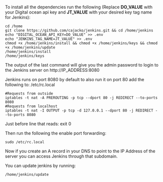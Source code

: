 To install all the dependencies run the following (Replace __DO_VALUE__ with your Digital ocean api key and __JT_VALUE__ with your desired key tag name for Jenkins):

```
cd /home
git clone https://github.com/cajacko/jenkins.git && cd /home/jenkins
echo "DIGITAL_OCEAN_API_KEY=DO_VALUE" >> .env
echo "JENKINS_TAG_NAME=JT_VALUE" >> .env
chmod +x /home/jenkins/install && chmod +x /home/jenkins/keys && chmod +x /home/jenkins/update
/home/jenkins/install
/home/jenkins/keys
```

The output of the last command will give you the admin password to login to the Jenkins server on http://IP_ADDRESS:8080

Jenkins runs on port 8080 by default to also run it on port 80 add the following to: /etc/rc.local
```
#Requests from outside
iptables -t nat -A PREROUTING -p tcp --dport 80 -j REDIRECT --to-ports 8080
#Requests from localhost
iptables -t nat -I OUTPUT -p tcp -d 127.0.0.1 --dport 80 -j REDIRECT --to-ports 8080
```
Just before line that reads: exit 0

Then run the following the enable port forwarding:
```
sudo /etc/rc.local
```
Now if you create an A record in your DNS to point to the IP Address of the server you can access Jenkins through that subdomain.

You can update jenkins by running:
```
/home/jenkins/update
```
